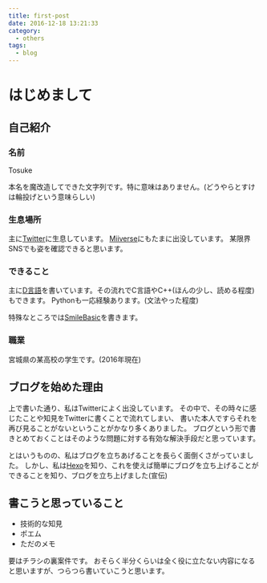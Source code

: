 ```yaml
---
title: first-post
date: 2016-12-18 13:21:33
category:
  - others
tags:
  - blog
---
```


# はじめまして

## 自己紹介

### 名前
Tosuke

本名を魔改造してできた文字列です。特に意味はありません。(どうやらとすけは輪投げという意味らしい)

### 生息場所
主に[Twitter](https://twitter.com/amakoprg)に生息しています。
[Miiverse](https://miiverse.nintendo.net/users/amakoprg)にもたまに出没しています。
某限界SNSでも姿を確認できると思います。

### できること
主に[D言語](https://dlang.org)を書いています。その流れでC言語やC++(ほんの少し、読める程度)もできます。
Pythonも一応経験あります。(文法やった程度)

特殊なところでは[SmileBasic](http://smilebasic.com)を書きます。

### 職業
宮城県の某高校の学生です。(2016年現在)


## ブログを始めた理由

上で書いた通り、私はTwitterによく出没しています。
その中で、その時々に感じたことや知見をTwitterに書くことで流れてしまい、
書いた本人ですらそれを再び見ることがないということがかなり多くありました。
ブログという形で書きとめておくことはそのような問題に対する有効な解決手段だと思っています。

とはいうものの、私はブログを立ちあげることを長らく面倒くさがっていました。
しかし、私は[Hexo](https://hexo.io/)を知り、これを使えば簡単にブログを立ち上げることができることを知り、ブログを立ち上げました(宣伝)


## 書こうと思っていること
- 技術的な知見
- ポエム
- ただのメモ

要はチラシの裏案件です。
おそらく半分くらいは全く役に立たない内容になると思いますが、つらつら書いていこうと思います。
